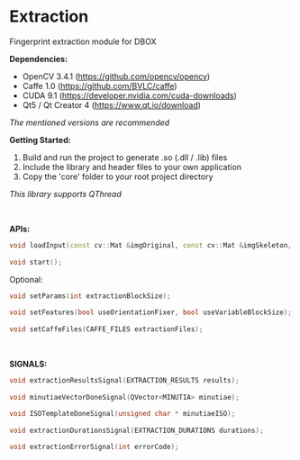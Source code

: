 # Extraction
Fingerprint extraction module for DBOX  
  
**Dependencies:**
- OpenCV 3.4.1 (https://github.com/opencv/opencv)  
- Caffe 1.0 (https://github.com/BVLC/caffe)  
- CUDA 9.1 (https://developer.nvidia.com/cuda-downloads)  
- Qt5 / Qt Creator 4 (https://www.qt.io/download)
  
*The mentioned versions are recommended*  
  
**Getting Started:**
1. Build and run the project to generate .so (.dll / .lib) files  
2. Include the library and header files to your own application  
3. Copy the 'core' folder to your root project directory  
  
  *This library supports QThread*
  
  <br />
  
**APIs:**  
```cpp  
void loadInput(const cv::Mat &imgOriginal, const cv::Mat &imgSkeleton, const cv::Mat &orientationMap, int fpQuality = 100, const cv::Mat &imgInvertedSkeleton = cv::Mat(0,0,CV_8UC1));  
  
void start();  
```  
  
Optional:  
```cpp  
void setParams(int extractionBlockSize);  
  
void setFeatures(bool useOrientationFixer, bool useVariableBlockSize);  
  
void setCaffeFiles(CAFFE_FILES extractionFiles);  
``` 
  
  <br />
  
**SIGNALS:**  
```cpp  
void extractionResultsSignal(EXTRACTION_RESULTS results);  
  
void minutiaeVectorDoneSignal(QVector<MINUTIA> minutiae);  
  
void ISOTemplateDoneSignal(unsigned char * minutiaeISO);  
  
void extractionDurationsSignal(EXTRACTION_DURATIONS durations);  

void extractionErrorSignal(int errorCode);
```  
